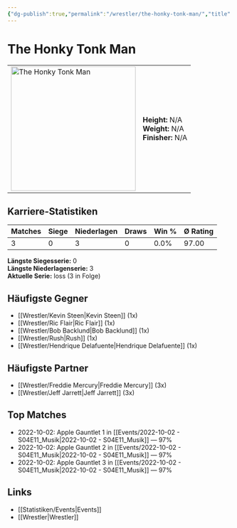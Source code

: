 ```yaml
---
{"dg-publish":true,"permalink":"/wrestler/the-honky-tonk-man/","title":"The Honky Tonk Man","tags":["wrestler"],"noteIcon":""}
---
```



# The Honky Tonk Man

<table>
        <tr>
        <td><img src="https://github.com/CptSpaulding1980/choke-slam-wrestling/releases/download/images/The_Honky_Tonk_Man.png" width="280" alt="The Honky Tonk Man"></td>
        <td>
        <b>Height:</b> N/A<br>
        <b>Weight:</b> N/A<br>
        <b>Finisher:</b> N/A<br>
        </td>
        </tr>
        </table>
        
## Karriere-Statistiken

| Matches | Siege | Niederlagen | Draws | Win % | Ø Rating |
|---------|-------|-------------|-------|-------|-----------|
| 3 | 0 | 3 | 0 | 0.0% | 97.00 |

**Längste Siegesserie:** 0<br>**Längste Niederlagenserie:** 3<br>**Aktuelle Serie:** loss (3 in Folge)


## Häufigste Gegner
- [[Wrestler/Kevin Steen\|Kevin Steen]] (1x)
- [[Wrestler/Ric Flair\|Ric Flair]] (1x)
- [[Wrestler/Bob Backlund\|Bob Backlund]] (1x)
- [[Wrestler/Rush\|Rush]] (1x)
- [[Wrestler/Hendrique Delafuente\|Hendrique Delafuente]] (1x)

## Häufigste Partner
- [[Wrestler/Freddie Mercury\|Freddie Mercury]] (3x)
- [[Wrestler/Jeff Jarrett\|Jeff Jarrett]] (3x)

## Top Matches
- 2022-10-02: Apple Gauntlet 1 in [[Events/2022-10-02 - S04E11_Musik\|2022-10-02 - S04E11_Musik]] — 97%
- 2022-10-02: Apple Gauntlet 2 in [[Events/2022-10-02 - S04E11_Musik\|2022-10-02 - S04E11_Musik]] — 97%
- 2022-10-02: Apple Gauntlet 3 in [[Events/2022-10-02 - S04E11_Musik\|2022-10-02 - S04E11_Musik]] — 97%

## Links
- [[Statistiken/Events\|Events]]
- [[Wrestler\|Wrestler]]
